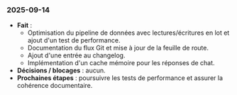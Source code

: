 ### 2025-09-14
- **Fait** :
  - Optimisation du pipeline de données avec lectures/écritures en lot et ajout d'un test de performance.
  - Documentation du flux Git et mise à jour de la feuille de route.
  - Ajout d'une entrée au changelog.
  - Implémentation d'un cache mémoire pour les réponses de chat.
- **Décisions / blocages** : aucun.
- **Prochaines étapes** : poursuivre les tests de performance et assurer la cohérence documentaire.
